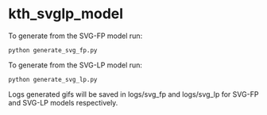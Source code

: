 # kth_svglp_model

To generate from the SVG-FP model run:
```
python generate_svg_fp.py
```

To generate from the SVG-LP model run:
```
python generate_svg_lp.py
```

Logs generated gifs will be saved in logs/svg_fp and logs/svg_lp for SVG-FP and SVG-LP models respectively. 
